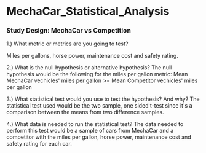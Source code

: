 # MechaCar_Statistical_Analysis

### Study Design: MechaCar vs Competition

1.) What metric or metrics are you going to test?

Miles per gallons, horse power, maintenance cost and safety rating.

2.) What is the null hypothesis or alternative hypothesis?
The null hypothesis would be the following for the miles per gallon metric:
Mean MechaCar vechicles' miles per gallon >= Mean Competitor vechicles' miles per gallon

3.) What statistical test would you use to test the hypothesis? And why?
The statistical test used would be the two sample, one sided t-test since it's a comparison between the means from two difference samples.

4.) What data is needed to run the statistical test?
The data needed to perform this test would be a sample of cars from MechaCar and a competitor with the miles per gallon, horse power, maintenance cost and safety rating for each car.
